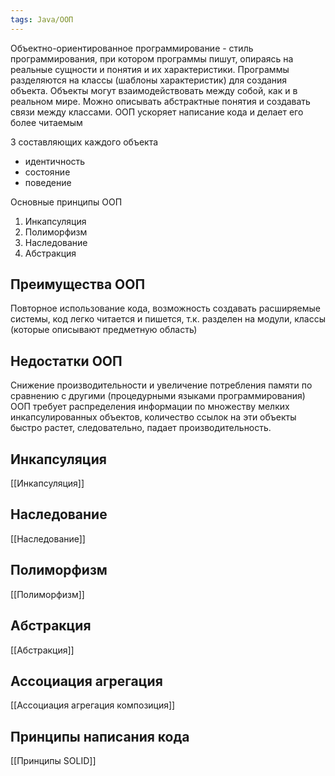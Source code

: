 ```yaml
---
tags: Java/ООП
---
```

Объектно-ориентированное программирование - стиль программирования, при котором программы пишут, опираясь на реальные сущности и понятия и их характеристики. Программы разделяются на классы (шаблоны характеристик) для создания объекта. Объекты могут взаимодействовать между собой, как и в реальном мире.  Можно описывать абстрактные понятия и создавать связи между классами. ООП ускоряет написание кода и делает его более читаемым

3 составляющих каждого объекта
- идентичность
- состояние
- поведение

Основные принципы ООП
1. Инкапсуляция
2. Полиморфизм
3. Наследование
4. Абстракция

## Преимущества ООП
Повторное использование кода, возможность создавать расширяемые системы, код легко читается и пишется, т.к. разделен на модули, классы (которые описывают предметную область)
## Недостатки ООП
Снижение производительности и увеличение потребления памяти по сравнению с другими (процедурными языками программирования)
ООП требует распределения информации по множеству мелких инкапсулированных объектов, количество ссылок на эти объекты быстро растет, следовательно, падает производительность.
## Инкапсуляция
[[Инкапсуляция]]
## Наследование
[[Наследование]]
## Полиморфизм
[[Полиморфизм]]
## Абстракция
[[Абстракция]]
## Ассоциация агрегация
[[Ассоциация агрегация композиция]]
## Принципы написания кода
[[Принципы SOLID]]
